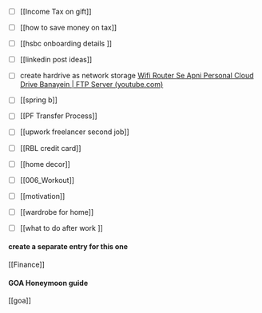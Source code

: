 - [ ] [[Income Tax on gift]]
- [ ] [[how to save money on tax]]
- [ ] [[hsbc onboarding details ]]
- [ ] [[linkedin post ideas]]
- [ ] create hardrive as network storage [Wifi Router Se Apni Personal Cloud Drive Banayein | FTP Server (youtube.com)](https://www.youtube.com/watch?v=HwYgxi-L9JA)
- [ ] [[spring b]]
- [ ] [[PF Transfer Process]]
- [ ] [[upwork freelancer second job]]
- [ ] [[RBL credit card]]
- [ ] [[home decor]]
- [ ] [[006_Workout]]
- [ ] [[motivation]]
- [ ] [[wardrobe for home]]
- [ ] [[what to do after work ]]


#### create a separate entry for this one 
[[Finance]]


#### GOA Honeymoon guide 
[[goa]]



